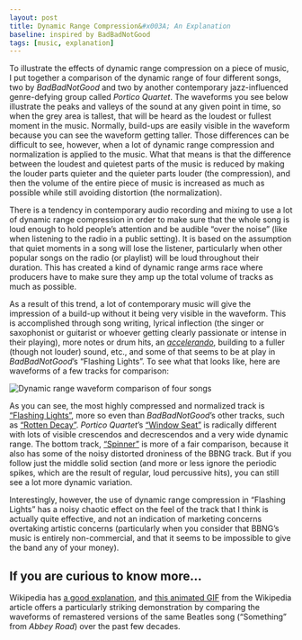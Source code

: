 ```yaml
---
layout: post
title: Dynamic Range Compression&#x003A; An Explanation
baseline: inspired by BadBadNotGood
tags: [music, explanation]
---
```


To illustrate the effects of dynamic range compression on a piece of music, I put together a comparison of the dynamic range of four different songs, two by _BadBadNotGood_ and two by another contemporary jazz-influenced genre-defying group called _Portico Quartet_. The waveforms you see below illustrate the peaks and valleys of the sound at any given point in time, so when the grey area is tallest, that will be heard as the loudest or fullest moment in the music. Normally, build-ups are easily visible in the waveform because you can see the waveform getting taller. Those differences can be difficult to see, however, when a lot of dynamic range compression and normalization is applied to the music. What that means is that the difference between the loudest and quietest parts of the music is reduced by making the louder parts quieter and the quieter parts louder (the compression), and then the volume of the entire piece of music is increased as much as possible while still avoiding distortion (the normalization).

There is a tendency in contemporary audio recording and mixing to use a lot of dynamic range compression in order to make sure that the whole song is loud enough to hold people’s attention and be audible “over the noise” (like when listening to the radio in a public setting). It is based on the assumption that quiet moments in a song will lose the listener, particularly when other popular songs on the radio (or playlist) will be loud throughout their duration. This has created a kind of dynamic range arms race where producers have to make sure they amp up the total volume of tracks as much as possible.

As a result of this trend, a lot of contemporary music will give the impression of a build-up without it being very visible in the waveform. This is accomplished through song writing, lyrical inflection (the singer or saxophonist or guitarist or whoever getting clearly passionate or intense in their playing), more notes or drum hits, an _[accelerando][]_, building to a fuller (though not louder) sound, etc., and some of that seems to be at play in _BadBadNotGood_’s “Flashing Lights”. To see what that looks like, here are waveforms of a few tracks for comparison:

[accelerando]: http://www.thefreedictionary.com/accelerando

<p><img src="{{ site.base_url }}/media/waveform-comparison-full.png" alt="Dynamic range waveform comparison of four songs" class="oversized"></p>

As you can see, the most highly compressed and normalized track is [“Flashing Lights”][], more so even than _BadBadNotGood_’s other tracks, such as [“Rotten Decay”][]. _Portico Quartet_’s [“Window Seat”][] is radically different with lots of visible crescendos and decrescendos and a very wide dynamic range. The bottom track, [“Spinner”][] is more of a fair comparison, because it also has some of the noisy distorted droniness of the BBNG track. But if you follow just the middle solid section (and more or less ignore the periodic spikes, which are the result of regular, loud percussive hits), you can still see a lot more dynamic variation.

[“Flashing Lights”]: http://badbadnotgood.bandcamp.com/track/flashing-lights
[“Rotten Decay”]: http://badbadnotgood.bandcamp.com/track/rotten-decay-3
[“Window Seat”]: http://www.youtube.com/watch?v=qpNXM-114WU
[“Spinner”]: http://www.youtube.com/watch?v=hVLveOhrvG8

Interestingly, however, the use of dynamic range compression in “Flashing Lights” has a noisy chaotic effect on the feel of the track that I think is actually quite effective, and not an indication of marketing concerns overtaking artistic concerns (particularly when you consider that BBNG’s music is entirely non-commercial, and that it seems to be impossible to give the band any of your money).

If you are curious to know more…
--------------------------------

Wikipedia has [a good explanation][wiki], and [this animated GIF][gif] from the Wikipedia article offers a particularly striking demonstration by comparing the waveforms of remastered versions of the same Beatles song (“Something” from _Abbey Road_) over the past few decades.

[wiki]: http://en.wikipedia.org/wiki/Dynamic_range_compression#Marketing
[gif]: http://en.wikipedia.org/wiki/File:Cd_loudness_trend-something.gif "Waveform comparison of different CD releases of The Beatles’ “Something” from Abbey Road"
